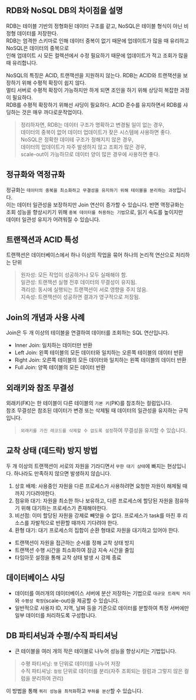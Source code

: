 ## RDB와 NoSQL DB의 차이점을 설명

RDB는 테이블 기반의 정형화된 데이터 구조를 같고, NoSQL은 테이블 형식이 아닌 비정형 데이터를 저장한다.  
RDB는 엄격한 스키마로 인해 데이터 중복이 없기 때문에 업데이트가 많을 때 유리하고 NoSQL은 데이터의 중복으로   
인해 업데이트 시 모든 컬렉션에서 수정 필요하기 때문에 업데이트가 적고 조회가 많을 때 유리합니다.

NoSQL의 특징은 ACID, 트랜잭션을 지원하지 않는다. RDB는 ACID와 트랜잭션을 보장하기 위해 수평적 확장이 쉽지 않다.  
멀티 서버로 수평적 확장이 가능하지만 하게 되면 조인을 하기 위해 상당히 복잡한 과정이 필요하다.  
RDB를 수평적 확장하기 위해선 샤딩이 필요하다. ACID 준수를 유지하면서 RDB를 샤딩하는 것은 매우 까다로운작업이다.

> 정리하자면, RDB는 데이터 구조가 명확하고 변경될 일이 없는 경우,  
> 데이터의 중복이 없어 데이터 업데이트가 잦은 시스템에 사용하면 좋다.  
> NoSQL은 정확한 데이테 구조가 정해지지 않은 경우,  
> 데이터의 업데이트가 자주 발생하지 않고 조회가 많은 경우,  
> scale-out이 가능하므로 데이터 양이 많은 경우에 사용하면 좋다.

## 정규화와 역정규화

정규화는 `데이터의 중복을 최소화하고 무결성을 유지하기 위해 테이블을 분리하는 과정`입니다.  
이는 데이터 일관성을 보장하지만 Join 연산이 증가할 수 있습니다. 반면 역정규화는  
조회 성능을 향상시키기 위해 `중복 데이터를 허용하는 기법`으로, 읽기 속도를 높이지만  
데이터 일관성 유지가 어려워질 수 있습니다.

## 트랜잭션과 ACID 특성

트랜잭션은 데이터베이스에서 하나 이상의 작업을 묶어 하나의 논리적 연산으로 처리하는 단위
> 원자성: 모든 작업이 성공하거나 모두 실패해야 함.  
> 일관성: 트랜잭션 실행 전후 데이터의 무결성이 유지됨.  
> 격리성: 동시에 실행되는 트랜잭션이 서로 영향을 주지 않음.  
> 지속성: 트랜잭션이 성공하면 결과가 영구적으로 저장됨.

## Join의 개념과 사용 사례

Join은 두 개 이상의 테이블을 연결하여 데이터를 조회하는 SQL 연산입니다.

- Inner Join: 일치하는 데이터만 반환
- Left Join: 왼쪽 테이블의 모든 데이터와 일치하는 오른쪽 테이블의 데이터 반환
- Right Join: 오른쪽 테이블의 모든 데이터와 일치하는 왼쪽 테이블의 데이터 반환
- Full Join: 양쪽 테이블의 모든 데이터 반환

## 외래키와 참조 무결성

외래키(FK)는 한 테이블이 다른 테이블의 `기본 키`(PK)를 참조하는 컬럼입니다.  
참조 무결성은 참조된 데이터가 변경 또는 삭제될 때 데이터의 일관성을 유지하는 규칙입니다.
> `외래키를 가진 레코드를 삭제할 수 없도록 설정`하여 무결성을 유지할 수 있습니다.

## 교착 상태 (데드락) 방지 방법

두 개 이상의 트랜잭션이 서로의 자원을 기라디면서 `무한 대기 상태`에 빠지는 현상입니다.
하나라도 만족하지 않으면 발생하지 않습니다.

1. 상호 배제: 사용중인 자원을 다른 프로세스가 사용하려면 요청한 자원이 해제될 때까지 기다려야한다.
2. 점유와 대기: 자원을 최소한 하나 보유하고, 다른 프로세스에 할당된 자원을 점유하기 위해 대기하는 프로세스가 존재해야한다.
3. 비선점: 이미 할당된 자원을 강제로 빼앗을 수 없다. 프로세스가 task를 마친 후 리소스를 자발적으로 반환할 때까지 기다려야 한다.
4. 환형 대기: 대기 프로세스의 집합이 순환 형태로 자원을 대기하고 있어야 한다.

- 트랜잭션이 자원을 접근하는 순서를 정해 교착 상태 방지
- 트랜잭션 수행 시간을 최소화하여 잠금 지속 시간을 줄임
- 타임아웃 설정을 통해 교착 상태 발생 시 강제 종료

## 데이터베이스 샤딩

- 데이터를 여러개의 데이터베이스 서버에 분산 저장하는 기법으로 `대규모 트래픽 처리`와 `수평성 확장`(scale-out)을 제공할 수 있습니다.
- 일반적으로 사용자 ID, 지역, 날짜 등을 기준으로 데이터를 분할하여 특정 서버에만 일부 데이터를 처리하도록 구성합니다.

## DB 파티셔닝과 수평/수직 파티셔닝

- 큰 테이블을 여러 개의 작은 테이블로 나누어 성능을 향상시키는 기법입니다.

> 수평 파티셔닝: `행` 단위로 데이터를 나누어 저장  
> 수직 파티셔닝: `컬럼` 단위로 데이터를 분리(자주 조회되는 컬럼과 그렇지 않은 컬럼을 분리하여 관리)

이 방법을 통해 `쿼리 성능을 최적화`하고 `부하를 분산`할 수 있습니다.
